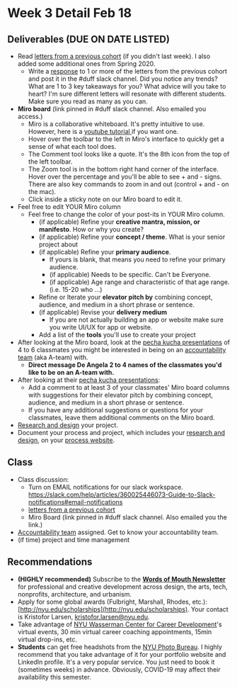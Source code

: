 # Week 3 Detail Feb 18

## Deliverables (DUE ON DATE LISTED)

* Read [letters from a previous cohort](https://drive.google.com/open?id=1Fr1cw72xTrvwSBTM6Bh9OU2XepJ1YNOk) (if you didn't last week). I also added some additional ones from Spring 2020.
  * Write a [response](../assignments/responses.md) to 1 or more of the letters from the previous cohort and post it in the #duff slack channel. Did you notice any trends? What are 1 to 3 key takeaways for you? What advice will you take to heart? I'm sure different letters will resonate with different students. Make sure you read as many as you can.
* **Miro board** (link pinned in #duff slack channel. Also emailed you access.)&#x20;
  * Miro is a collaborative whiteboard. It's pretty intuitive to use. However, here is a [youtube tutorial ](https://youtu.be/pULLAEmhSho?t=263)if you want one.&#x20;
  * Hover over the toolbar to the left in Miro's interface to quickly get a sense of what each tool does.&#x20;
  * The Comment tool looks like a quote. It's the 8th icon from the top of the left toolbar.
  * The Zoom tool is in the bottom right hand corner of the interface. Hover over the percentage and you'll be able to see + and - signs. There are also key commands to zoom in and out (control + and - on the mac).&#x20;
  * Click inside a sticky note on our Miro board to edit it.&#x20;
* Feel free to edit YOUR Miro column
  * Feel free to change the color of your post-its in YOUR Miro column.
    * (if applicable) Refine your **creative mantra, mission, or manifesto**. How or why you create?
    * (if applicable) Refine your **concept / theme**. What is your senior project about
    * (if applicable) Refine your **primary audience**.&#x20;
      * If yours is blank, that means you need to refine your primary audience.
      * (if applicable) Needs to be specific. Can't be Everyone.&#x20;
      * (if applicable) Age range and characteristic of that age range. (i.e. 15-20 who ...)&#x20;
    * Refine or Iterate your **elevator pitch by** combining concept, audience, and medium in a short phrase or sentence.
    * (if applicable) Revise your **delivery medium**
      * If you are not actually building an app or website make sure you write UI/UX for app or website.
    * Add a list of the **tools** you'll use to create your project
* After looking at the Miro board, look at the [pecha kucha presentations](https://docs.google.com/document/d/1heIWOJUxQf3SznwbfG87WPuZw6iBFCSSI6UuPsSw2kA/edit) of 4 to 6 classmates you might be interested in being on an [accountability team](../assignments/accountability\_partner.md) (aka A-team) with.&#x20;
  * **Direct message De Angela 2 to 4 names of the classmates you'd like to be on an A-team with.**&#x20;
* After looking at their [pecha kucha presentations](../pre-work/pecha\_kucha.md):
  * Add a comment to at least 3 of your classmates' Miro board columns with suggestions for their elevator pitch by combining concept, audience, and medium in a short phrase or sentence.
  * If you have any additional suggestions or questions for your classmates, leave them additional comments on the Miro board.
* [Research and design](../project\_plan/) your project.
* Document your process and project, which includes your [research and design](../project\_plan/), on your [process website](../website.md).

## Class

* Class discussion:&#x20;
  * Turn on EMAIL notifications for our slack workspace. [ https://slack.com/help/articles/360025446073-Guide-to-Slack-notifications#email-notifications ](https://slack.com/help/articles/360025446073-Guide-to-Slack-notifications#email-notifications)
  * [letters from a previous cohort](https://drive.google.com/open?id=1Fr1cw72xTrvwSBTM6Bh9OU2XepJ1YNOk)
  * Miro Board (link pinned in #duff slack channel. Also emailed you the link.)
* [Accountability team](../assignments/accountability\_partner.md) assigned. Get to know your accountability team.
* (if time) project and time management

## Recommendations

* **(HIGHLY recommended)** Subscribe to the [**Words of Mouth Newsletter**](http://www.wordsofmouth.org) for professional and creative development across design, the arts, tech, nonprofits, architecture, and urbanism.
* Apply for some global awards (Fulbright, Marshall, Rhodes, etc.): [http://nyu.edu/scholarships](http://nyu.edu/scholarships). Your contact is Kristofor Larsen, kristofor.larsen@nyu.edu.
* Take advantage of [NYU Wasserman Center for Career Development](https://www.nyu.edu/students/student-information-and-resources/career-development-and-jobs.html?\_\_s=pvit1odzgzycp3tif89s)'s virtual events, 30 min virtual career coaching appointments, 15min virtual drop-ins, etc.
* **Students** can get free headshots from the [NYU Photo Bureau](https://www.nyu.edu/employees/resources-and-services/media-and-communications/photo-services/in-studio-headshots.html). I highly recommend that you take advantage of it for your portfolio website and LinkedIn profile. It's a very popular service. You just need to book it (sometimes weeks) in advance. Obviously, COVID-19 may affect their availability this semester.
